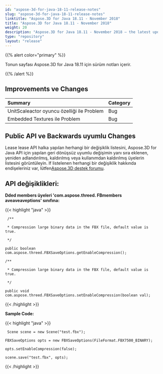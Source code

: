 ```yaml
---
id: "aspose-3d-for-java-18-11-release-notes"
slug: "aspose-3d-for-java-18-11-release-notes"
linktitle: "Aspose.3D for Java 18.11 - November 2018"
title: "Aspose.3D for Java 18.11 - November 2018"
weight: 20
description: "Aspose.3D for Java 18.11 - November 2018 – the latest updates and fixes."
type: "repository"
layout: "release"
---
```

{{% alert color="primary" %}}

Tonun sayfası Aspose.3D for Java 18.11 için sürüm notları içerir.

{{% /alert %}}
## **Improvements ve Changes**


|**Summary**|**Category**|
|:- |:- |
|UnitScaleactor oyuncu özelliği ile Problem|Bug|
|Embedded Textures ile Problem|Bug|

## **Public API ve Backwards uyumlu Changes**
Lease lease API halka yapılan herhangi bir değişiklik listesini, Aspose.3D for Java API için yapılan geri dönüşsüz uyumlu değişimin yanı sıra eklenen, yeniden adlandırılmış, kaldırılmış veya kullanımdan kaldırılmış üyelerin listesini görüntüleyin. If listelenen herhangi bir değişiklik hakkında endişeleriniz var, lütfen[Aspose.3D destek forumu](https://forum.aspose.com/c/3d).

## **API değişiklikleri:**

**Dded members üyeleri 'com.aspose.threed. FBmembers aveaveaveptions' sınıfına:**

{{< highlight "java" >}}

     /**

     * Compression large binary data in the FBX file, default value is true.

     */

    public boolean com.aspose.threed.FBXSaveOptions.getEnableCompression();

    /**

     * Compression large binary data in the FBX file, default value is true.

     */

    public void com.aspose.threed.FBXSaveOptions.setEnableCompression(boolean val);

{{< /highlight >}}





**Sample Code:**

{{< highlight "java" >}}

     Scene scene = new Scene("test.fbx");

    FBXSaveOptions opts = new FBXSaveOptions(FileFormat.FBX7500_BINARY);

    opts.setEnableCompression(false);

    scene.save("test.fbx", opts);

{{< /highlight >}}
